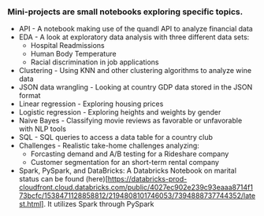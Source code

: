 ### Mini-projects are small notebooks exploring specific topics.
- API - A notebook making use of the quandl API to analyze financial data
- EDA - A look at exploratory data analysis with three different data sets:
  - Hospital Readmissions
  - Human Body Temperature
  - Racial discrimination in job applications
- Clustering - Using KNN and other clustering algorithms to analyze wine data
- JSON data wrangling - Looking at country GDP data stored in the JSON format
- Linear regression - Exploring housing prices
- Logistic regression - Exploring heights and weights by gender
- Naive Bayes - Classifying movie reviews as favorable or unfavorable with NLP tools
- SQL - SQL queries to access a data table for a country club
- Challenges - Realistic take-home challenges analyzing:
  - Forcasting demand and A/B testing for a Rideshare company
  - Customer segmentation for an short-term rental company
- Spark, PySpark, and DataBricks: A Databricks Notebook on marital status can be found (here)[https://databricks-prod-cloudfront.cloud.databricks.com/public/4027ec902e239c93eaaa8714f173bcfc/1538471128858812/2194808101746053/7394888737744352/latest.html]. It utilizes Spark through PySpark
